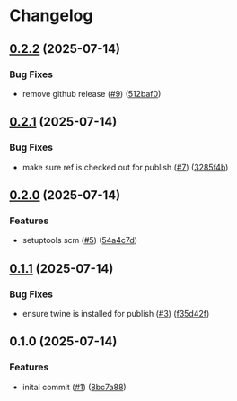 # Changelog

## [0.2.2](https://github.com/jbussdieker/jbussdieker-service/compare/v0.2.1...v0.2.2) (2025-07-14)


### Bug Fixes

* remove github release ([#9](https://github.com/jbussdieker/jbussdieker-service/issues/9)) ([512baf0](https://github.com/jbussdieker/jbussdieker-service/commit/512baf0c33209a95cf7ef957f14e1ebbb67be5b0))

## [0.2.1](https://github.com/jbussdieker/jbussdieker-service/compare/v0.2.0...v0.2.1) (2025-07-14)


### Bug Fixes

* make sure ref is checked out for publish ([#7](https://github.com/jbussdieker/jbussdieker-service/issues/7)) ([3285f4b](https://github.com/jbussdieker/jbussdieker-service/commit/3285f4b10e16b69072467d70e1e8c6af35c34e57))

## [0.2.0](https://github.com/jbussdieker/jbussdieker-service/compare/v0.1.1...v0.2.0) (2025-07-14)


### Features

* setuptools scm ([#5](https://github.com/jbussdieker/jbussdieker-service/issues/5)) ([54a4c7d](https://github.com/jbussdieker/jbussdieker-service/commit/54a4c7d67a25970c61393e99a8c68df5e4404f17))

## [0.1.1](https://github.com/jbussdieker/jbussdieker-service/compare/v0.1.0...v0.1.1) (2025-07-14)


### Bug Fixes

* ensure twine is installed for publish ([#3](https://github.com/jbussdieker/jbussdieker-service/issues/3)) ([f35d42f](https://github.com/jbussdieker/jbussdieker-service/commit/f35d42faf20f0b92ab39a58f1d8e931cdc10b469))

## 0.1.0 (2025-07-14)


### Features

* inital commit ([#1](https://github.com/jbussdieker/jbussdieker-service/issues/1)) ([8bc7a88](https://github.com/jbussdieker/jbussdieker-service/commit/8bc7a888db2abf13e48ca970740266f3d69c8d0f))
